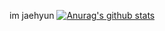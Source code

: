    
<div id="main">
    
im jaehyun
[![Anurag's github stats](https://github-readme-stats.vercel.app/api?username=jaehyun0122&show_icons=true&theme={theme})](https://github.com/jaehyun0122/github-readme-stats)

</div>

<style>
    .main{
    background-color: black;
    }
</style>
